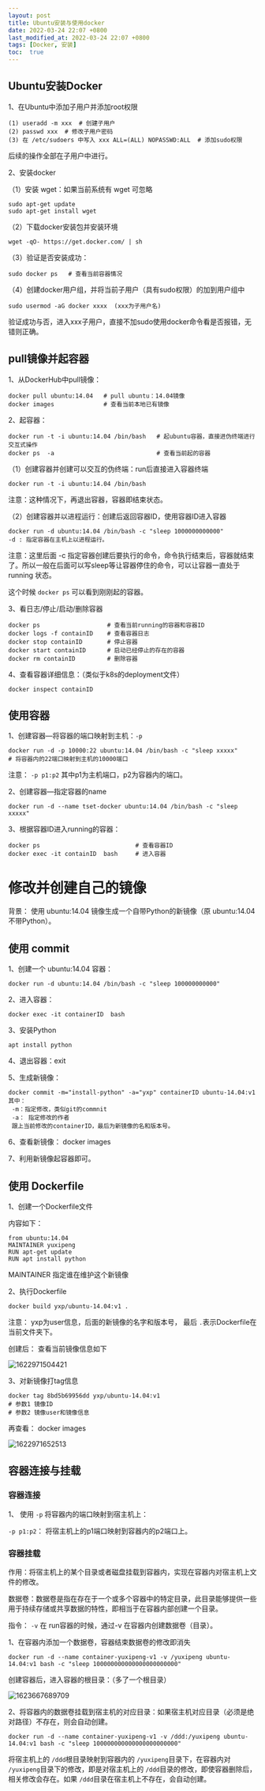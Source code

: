 ```yaml
---
layout: post
title: Ubuntu安装与使用docker
date: 2022-03-24 22:07 +0800
last_modified_at: 2022-03-24 22:07 +0800
tags: [Docker, 安装]
toc:  true
---
```


## Ubuntu安装Docker

1、在Ubuntu中添加子用户并添加root权限

```
(1) useradd -m xxx  # 创建子用户
(2) passwd xxx  # 修改子用户密码
(3) 在 /etc/sudoers 中写入 xxx ALL=(ALL) NOPASSWD:ALL  # 添加sudo权限
```

后续的操作全部在子用户中进行。

2、安装docker

（1）安装 wget：如果当前系统有 wget 可忽略

```
sudo apt-get update 
sudo apt-get install wget
```

（2）下载docker安装包并安装环境

```
wget -qO- https://get.docker.com/ | sh
```

（3）验证是否安装成功：

```
sudo docker ps   # 查看当前容器情况
```

（4）创建docker用户组，并将当前子用户（具有sudo权限）的加到用户组中

```
sudo usermod -aG docker xxxx  (xxx为子用户名)
```

验证成功与否，进入xxx子用户，直接不加sudo使用docker命令看是否报错，无错则正确。



## pull镜像并起容器

1、从DockerHub中pull镜像：

```
docker pull ubuntu:14.04   # pull ubuntu：14.04镜像
docker images 			   # 查看当前本地已有镜像
```

2、起容器：

```
docker run -t -i ubuntu:14.04 /bin/bash   # 起ubuntu容器，直接进伪终端进行交互式操作
docker ps  -a  							  # 查看当前起的容器
```

（1）创建容器并创建可以交互的伪终端：run后直接进入容器终端

```
docker run -t -i ubuntu:14.04 /bin/bash
```

注意：这种情况下，再退出容器，容器即结束状态。

（2）创建容器并以进程运行：创建后返回容器ID，使用容器ID进入容器

```
docker run -d ubuntu:14.04 /bin/bash -c "sleep 1000000000000"
-d : 指定容器在主机上以进程运行。
```

注意：这里后面 -c 指定容器创建后要执行的命令，命令执行结束后，容器就结束了。所以一般在后面可以写sleep等让容器停住的命令，可以让容器一直处于 running 状态。

这个时候 `docker ps` 可以看到刚刚起的容器。

3、看日志/停止/启动/删除容器

```
docker ps  					# 查看当前running的容器和容器ID
docker logs -f containID    # 查看容器日志
docker stop containID		# 停止容器
docker start containID      # 启动已经停止的存在的容器
docker rm containID 		# 删除容器
```

4、查看容器详细信息：（类似于k8s的deployment文件）

```
docker inspect containID
```



## 使用容器

1、创建容器—将容器的端口映射到主机：`-p`

```
docker run -d -p 10000:22 ubuntu:14.04 /bin/bash -c "sleep xxxxx"
# 将容器内的22端口映射到主机的10000端口
```

注意： `-p p1:p2` 其中p1为主机端口，p2为容器内的端口。

2、创建容器—指定容器的name

```
docker run -d --name tset-docker ubuntu:14.04 /bin/bash -c "sleep xxxxx"
```

3、根据容器ID进入running的容器：

```
docker ps   						# 查看容器ID
docker exec -it containID  bash 	# 进入容器
```


# 修改并创建自己的镜像

背景： 使用 ubuntu:14.04 镜像生成一个自带Python的新镜像（原 ubuntu:14.04 不带Python）。

## 使用 commit

1、创建一个  ubuntu:14.04  容器：

```
docker run -d ubuntu:14.04 /bin/bash -c "sleep 100000000000"
```

2、进入容器：

```
docker exec -it containerID  bash
```

3、安装Python

```
apt install python
```

4、退出容器：exit

5、生成新镜像：

```
docker commit -m="install-python" -a="yxp" containerID ubuntu-14.04:v1
其中：
 -m：指定修改，类似git的commnit
 -a： 指定修改的作者
 跟上当前修改的containerID，最后为新镜像的名和版本号。
```

6、查看新镜像： docker images

7、利用新镜像起容器即可。



## 使用 Dockerfile 

1、创建一个Dockerfile文件

内容如下：

```
from ubuntu:14.04
MAINTAINER yuxipeng
RUN apt-get update
RUN apt install python
```

MAINTAINER 指定谁在维护这个新镜像

2、执行Dockerfile

```
docker build yxp/ubuntu-14.04:v1 .
```

注意： yxp为user信息，后面的新镜像的名字和版本号， 最后 `.`表示Dockerfile在当前文件夹下。

创建后： 查看当前镜像信息如下

![1622971504421](/Temp/1622971504421.png)

3、对新镜像打tag信息

```
docker tag 8bd5b69956dd yxp/ubuntu-14.04:v1
# 参数1 镜像ID
# 参数2 镜像user和镜像信息
```

再查看： docker images

![1622971652513](/Temp/1622971652513.png)



## 容器连接与挂载

### 容器连接

1、 使用 `-p` 将容器内的端口映射到宿主机上：

`-p p1:p2`： 将宿主机上的p1端口映射到容器内的p2端口上。



### 容器挂载

作用：将宿主机上的某个目录或者磁盘挂载到容器内，实现在容器内对宿主机上文件的修改。

数据卷：数据卷是指在存在于一个或多个容器中的特定目录，此目录能够提供一些用于持续存储或共享数据的特性，即相当于在容器内部创建一个目录。

指令： `-v` 在 run容器的时候，通过-v 在容器内创建数据卷（目录）。

1、在容器内添加一个数据卷，容器结束数据卷的修改即消失

```
docker run -d --name container-yuxipeng-v1 -v /yuxipeng ubuntu-14.04:v1 bash -c "sleep 100000000000000000000000"
```

创建容器后，进入容器的根目录：（多了一个根目录）

![1623667689709](/Temp/1623667689709.png)

2、将容器内的数据卷挂载到宿主机的对应目录：如果宿主机对应目录（必须是绝对路径）不存在，则会自动创建。

```
docker run -d --name container-yuxipeng-v1 -v /ddd:/yuxipeng ubuntu-14.04:v1 bash -c "sleep 100000000000000000000000"
```

将宿主机上的 `/ddd`根目录映射到容器内的 `/yuxipeng`目录下，在容器内对 `/yuxipeng`目录下的修改，即是对宿主机上的 `/ddd`目录的修改，即使容器删除后，相关修改会存在。如果 `/ddd`目录在宿主机上不存在，会自动创建。

